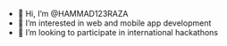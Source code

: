 - 👋 Hi, I’m @HAMMAD123RAZA
- 👀 I’m interested in web and mobile app development
- 💞️ I’m looking to participate in international hackathons
  
<!---
HAMMAD123RAZA/HAMMAD123RAZA is a ✨ special ✨ repository because its `README.md` (this file) appears on your GitHub profile.
You can click the Preview link to take a look at your changes.
--->
